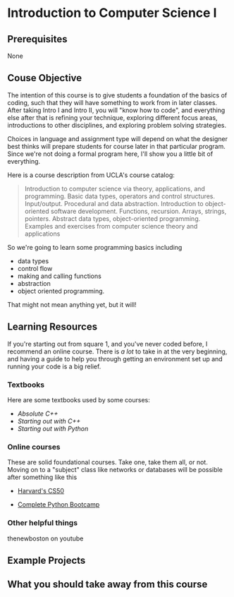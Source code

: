 # Introduction to Computer Science I

## Prerequisites
None

## Couse Objective
The intention of this course is to give students a foundation of the basics of coding, such that they will have something to work from in later classes. After taking Intro I and Intro II, you will "know how to code", and everything else after that is refining your technique, exploring different focus areas, introductions to other disciplines, and exploring problem solving strategies. 

Choices in language and assignment type will depend on what the designer best thinks will prepare students for course later in that particular program. Since we're not doing a formal program here, I'll show you a little bit of everything. 

Here is a course description from UCLA's course catalog: 
>Introduction to computer science via theory, applications, and programming. Basic data types, operators and control structures. Input/output. Procedural and data abstraction. Introduction to object-oriented software development. Functions, recursion. Arrays, strings, pointers. Abstract data types, object-oriented programming. Examples and exercises from computer science theory and applications

So we're going to learn some programming basics including
- data types 
- control flow
- making and calling functions 
- abstraction
- object oriented programming.  

That might not mean anything yet, but it will!

## Learning Resources
If you're starting out from square 1, and you've never coded before, I recommend an online course. There is *a lot* to take in at the very beginning, and having a guide to help you through getting an environment set up and running your code is a big relief. 

### Textbooks
Here are some textbooks used by some courses:
- *Absolute C++*
- *Starting out with C++*
- *Starting out with Python*

### Online courses
These are solid foundational courses. Take one, take them all, or not. Moving on to a "subject" class like networks or databases will be possible after something like this

- [Harvard's CS50](https://www.edx.org/course/cs50s-introduction-to-computer-science)

- [Complete Python Bootcamp](https://www.udemy.com/complete-python-bootcamp/)



### Other helpful things
thenewboston on youtube

## Example Projects


## What you should take away from this course

